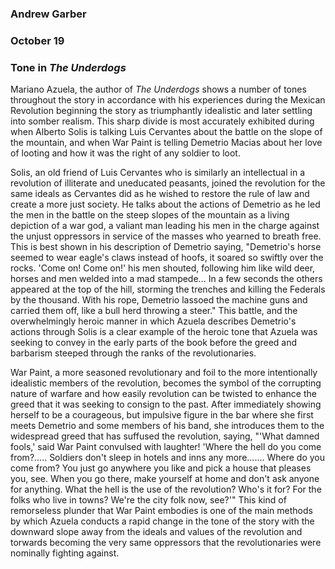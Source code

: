 ### Andrew Garber
### October 19
### Tone in *The Underdogs*

Mariano Azuela, the author of *The Underdogs* shows a number of tones throughout the story in accordance with his experiences during the Mexican Revolution beginning the story as triumphantly idealistic and later settling into somber realism. This sharp divide is most accurately exhibited during when Alberto Solis is talking Luis Cervantes about the battle on the slope of the mountain, and when War Paint is telling Demetrio Macias about her love of looting and how it was the right of any soldier to loot.

Solis, an old friend of Luis Cervantes who is similarly an intellectual in a revolution of illiterate and uneducated peasants, joined the revolution for the same ideals as Cervantes did as he wished to restore the rule of law and create a more just society. He talks about the actions of Demetrio as he led the men in the battle on the steep slopes of the mountain as a living depiction of a war god, a valiant man leading his men in the charge against the unjust oppressors in service of the masses who yearned to breath free. This is best shown in his description of Demetrio saying, "Demetrio's horse seemed to wear eagle's claws instead of hoofs, it soared so swiftly over the rocks. 'Come on! Come on!' his men shouted, following him like wild deer, horses and men welded into a mad stampede... In a few seconds the others appeared at the top of the hill, storming the trenches and killing the Federals by the thousand. With his rope, Demetrio lassoed the machine guns and carried them off, like a bull herd throwing a steer." This battle, and the overwhelmingly heroic manner in which Azuela describes Demetrio's actions through Solis is a clear example of the heroic tone that Azuela was seeking to convey in the early parts of the book before the greed and barbarism steeped through the ranks of the revolutionaries.

War Paint, a more seasoned revolutionary and foil to the more intentionally idealistic members of the revolution, becomes the symbol of the corrupting nature of warfare and how easily revolution can be twisted to enhance the greed that it was seeking to consign to the past. After immediately showing herself to be a courageous, but impulsive figure in the bar where she first meets Demetrio and some members of his band, she introduces them to the widespread greed that has suffused the revolution, saying, "'What damned fools,' said War Paint convulsed with laughter! 'Where the hell do you come from?..... Soldiers don't sleep in hotels and inns any more....... Where do you come from? You just go anywhere you like and pick a house that pleases you, see. When you go there, make yourself at home and don't ask anyone for anything. What the hell is the use of the revolution? Who's it for? For the folks who live in towns? We're the city folk now, see?'" This kind of remorseless plunder that War Paint embodies is one of the main methods by which Azuela conducts a rapid change in the tone of the story with the downward slope away from the ideals and values of the revolution and torwards becoming the very same oppressors that the revolutionaries were nominally fighting against.
